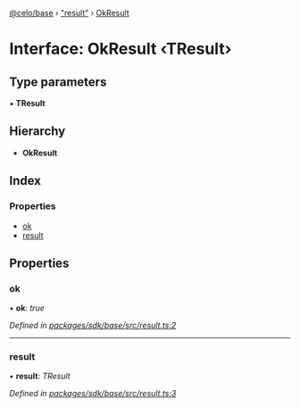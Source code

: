 [@celo/base](../README.md) › ["result"](../modules/_result_.md) › [OkResult](_result_.okresult.md)

# Interface: OkResult ‹**TResult**›

## Type parameters

▪ **TResult**

## Hierarchy

* **OkResult**

## Index

### Properties

* [ok](_result_.okresult.md#ok)
* [result](_result_.okresult.md#result)

## Properties

###  ok

• **ok**: *true*

*Defined in [packages/sdk/base/src/result.ts:2](https://github.com/celo-org/celo-monorepo/blob/master/packages/sdk/base/src/result.ts#L2)*

___

###  result

• **result**: *TResult*

*Defined in [packages/sdk/base/src/result.ts:3](https://github.com/celo-org/celo-monorepo/blob/master/packages/sdk/base/src/result.ts#L3)*
